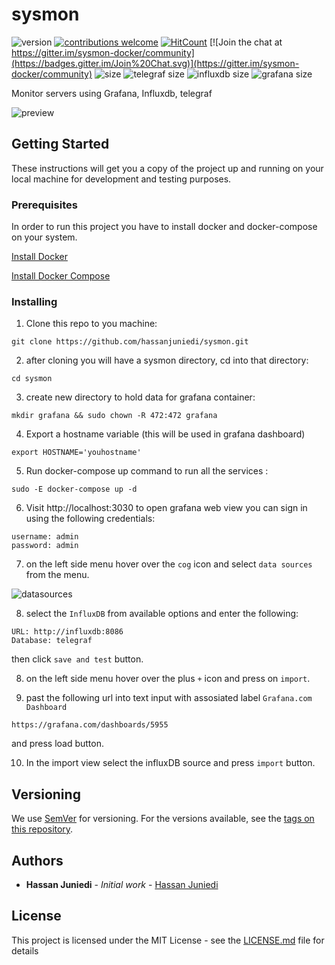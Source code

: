 # sysmon
![version](https://img.shields.io/badge/version-1.0.2-blue.svg)
[![contributions welcome](https://img.shields.io/badge/contributions-welcome-brightgreen.svg?style=flat)](https://github.com/hassanjuniedi/sysmon/issues)
[![HitCount](http://hits.dwyl.io/hassanjuniedi/sysmon.svg)](http://hits.dwyl.io/hassanjuniedi/sysmon)
[![Join the chat at https://gitter.im/sysmon-docker/community](https://badges.gitter.im/Join%20Chat.svg)](https://gitter.im/sysmon-docker/community)
![size](https://img.shields.io/badge/size-200kB-green.svg)
![telegraf size](https://img.shields.io/badge/telegraf%20image-80MB-green.svg)
![influxdb size](https://img.shields.io/badge/influxdb%20image-137MB-green.svg)
![grafana size](https://img.shields.io/badge/grafana%20image-248MB-green.svg)

Monitor servers using Grafana, Influxdb,  telegraf

![preview](https://i.imgur.com/VEGnSJT.png)

## Getting Started

These instructions will get you a copy of the project up and running on your local machine for development and testing purposes.

### Prerequisites

In order to run this project you have to install docker and docker-compose on your system.

[Install Docker](https://docs.docker.com/install/)

[Install Docker Compose](https://docs.docker.com/compose/install/)
### Installing

1. Clone this repo to you machine:

```
git clone https://github.com/hassanjuniedi/sysmon.git

```

2. after cloning you will have a sysmon directory, cd into that directory:

```
cd sysmon
```

3. create new directory to hold data for grafana container:

```
mkdir grafana && sudo chown -R 472:472 grafana
```
4. Export a hostname variable (this will be used in grafana dashboard)

```
export HOSTNAME='youhostname'
```
5. Run docker-compose up command to run all the services :

```
sudo -E docker-compose up -d
```

6. Visit http://localhost:3030 to open grafana web view you can sign in using the following credentials:
```
username: admin
password: admin
```
7. on the left side menu hover over the `cog` icon and select `data sources` from the menu.

![datasources](https://i.imgur.com/voxgUTu.jpg)

8. select the `InfluxDB` from available options and enter the following:
```
URL: http://influxdb:8086
Database: telegraf
```
then click `save and test` button.

8. on the left side menu hover over the plus `+` icon and press on `import`.

9. past the following url into text input with assosiated label `Grafana.com Dashboard`
```
https://grafana.com/dashboards/5955
``` 
and press load button.

10. In the import view select the influxDB source and press `import` button.

## Versioning

We use [SemVer](http://semver.org/) for versioning. For the versions available, see the [tags on this repository](https://github.com/hassanjuniedi/sysmon/tags). 

## Authors

* **Hassan Juniedi** - *Initial work* - [Hassan Juniedi](https://github.com/hassanjuniedi)


## License

This project is licensed under the MIT License - see the [LICENSE.md](LICENSE.md) file for details

